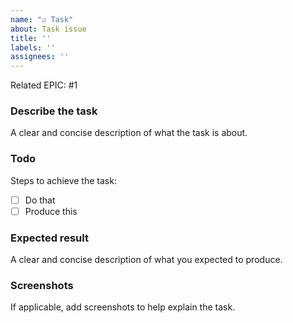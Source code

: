 ```yaml
---
name: "☑️ Task"
about: Task issue
title: ''
labels: ''
assignees: ''
---
```


Related EPIC: #1

### Describe the task
A clear and concise description of what the task is about.

### Todo
Steps to achieve the task:
- [ ] Do that
- [ ] Produce this

### Expected result
A clear and concise description of what you expected to produce.

### Screenshots
If applicable, add screenshots to help explain the task.
